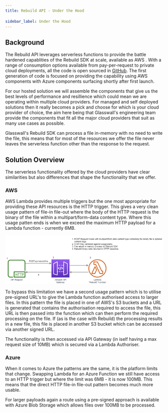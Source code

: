 ```yaml
---
title: Rebuild API - Under the Hood

sidebar_label: Under the Hood
---
```


## Background

The Rebuild API leverages serverless functions to provide the battle hardened capablities of the Rebuild SDK at scale, available as AWS . With a range of consumption options available from pay-per-request to private cloud deployments, all the code is open sourced in [GitHub](https://github.com/filetrust). The first generation of code is focused on providing the capability using AWS components with Azure components surfacing shortly after first launch.

For our hosted solution we will assemble the components that give us the best levels of performance and resillience which could mean we are operating within multiple cloud providers. For managed and self deployed solutions then it really becomes a pick and choose for which is your cloud provider of choice, the aim here being that Glasswall's engineering team provide the components that fit all the major cloud providers that suit as many use cases as possible.

Glasswall's Rebuild SDK can process a file in-memory with no need to write the file, this means that for most of the resources we offer the file never leaves the serverless function other than the response to the request.

## Solution Overview

The serverless functionality offered by the cloud providers have clear similarities but also differences that shape the functionality that we offer. 

### AWS

AWS Lambda provides multiple triggers but the one most appropriate for providing these API resources is the HTTP trigger. This gives a very clean usage pattern of file-in file-out where the body of the HTTP request is the binary of the file within a multipart/form-data content type. Where this usage patten ends is when we exceed the maximum HTTP payload for a Lambda function - currently 6MB. 

 ![Figure1](/img/Rebuild-File-Architecture.png)

To bypass this limitation we have a second usage pattern which is to utilise pre-signed URL's to give the Lambda function authorised access to larger files. In this pattern the file is placed in one of AWS's S3 buckets and a URL is generated that contains the authorisation required to access the file, this URL is then passed into the function which can then perform the required processing on the file. If (as is the case with Rebuild) the processing results in a new file, this file is placed in another S3 bucket which can be accessed via another signed URL.

The functionality is then accessed via API Gateway (in iself having a max request size of 10MB) which is secured via a Lambda Authoriser.

### Azure

When it comes to Azure the patterns are the same, it is the platform limits that change. Swapping Lambda for an Azure Function we still have access to an HTTP trigger but where the limit was 6MB - it is now 100MB. This means that the direct HTTP file-in file-out pattern becomes much more usable.

For larger payloads again a route using a pre-signed approach is available with Azure Blob Storage which allows files over 100MB to be processed.


 